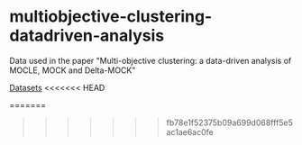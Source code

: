 # multiobjective-clustering-datadriven-analysis
Data used in the paper "Multi-objective clustering: a data-driven analysis of MOCLE, MOCK and Delta-MOCK"

[Datasets](Datasets/DATASETS.md)
<<<<<<< HEAD

=======
>>>>>>> fb78e1f52375b09a699d068fff5e5ac1ae6ac0fe
